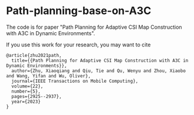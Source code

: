 # Path-planning-base-on-A3C
 
The code is for paper "Path Planning for Adaptive CSI Map Construction with A3C in Dynamic Environments".

If you use this work for your research, you may want to cite

```
@article{zhu2021path,
  title={{Path Planning for Adaptive CSI Map Construction with A3C in Dynamic Environments}},
  author={Zhu, Xiaoqiang and Qiu, Tie and Qu, Wenyu and Zhou, Xiaobo and Wang, Yifan and Wu, Oliver},
  journal={IEEE Transactions on Mobile Computing},
  volume={22},
  number={5},
  pages={2925--2937},
  year={2023}
}
```
